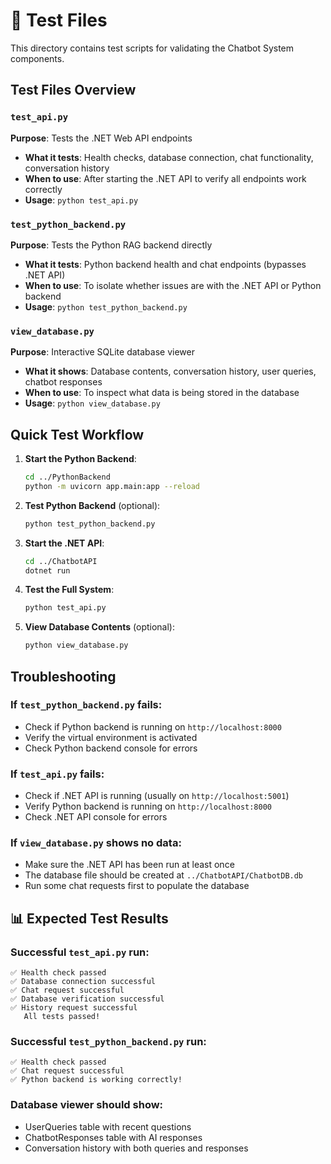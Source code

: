 # 🧪 Test Files

This directory contains test scripts for validating the Chatbot System components.

##  Test Files Overview

### `test_api.py`
**Purpose**: Tests the .NET Web API endpoints
- **What it tests**: Health checks, database connection, chat functionality, conversation history
- **When to use**: After starting the .NET API to verify all endpoints work correctly
- **Usage**: `python test_api.py`

### `test_python_backend.py`
**Purpose**: Tests the Python RAG backend directly
- **What it tests**: Python backend health and chat endpoints (bypasses .NET API)
- **When to use**: To isolate whether issues are with the .NET API or Python backend
- **Usage**: `python test_python_backend.py`

### `view_database.py`
**Purpose**: Interactive SQLite database viewer
- **What it shows**: Database contents, conversation history, user queries, chatbot responses
- **When to use**: To inspect what data is being stored in the database
- **Usage**: `python view_database.py`

##  Quick Test Workflow

1. **Start the Python Backend**:
   ```bash
   cd ../PythonBackend
   python -m uvicorn app.main:app --reload
   ```

2. **Test Python Backend** (optional):
   ```bash
   python test_python_backend.py
   ```

3. **Start the .NET API**:
   ```bash
   cd ../ChatbotAPI
   dotnet run
   ```

4. **Test the Full System**:
   ```bash
   python test_api.py
   ```

5. **View Database Contents** (optional):
   ```bash
   python view_database.py
   ```

##  Troubleshooting

### If `test_python_backend.py` fails:
- Check if Python backend is running on `http://localhost:8000`
- Verify the virtual environment is activated
- Check Python backend console for errors

### If `test_api.py` fails:
- Check if .NET API is running (usually on `http://localhost:5001`)
- Verify Python backend is running on `http://localhost:8000`
- Check .NET API console for errors

### If `view_database.py` shows no data:
- Make sure the .NET API has been run at least once
- The database file should be created at `../ChatbotAPI/ChatbotDB.db`
- Run some chat requests first to populate the database

## 📊 Expected Test Results

### Successful `test_api.py` run:
```
✅ Health check passed
✅ Database connection successful
✅ Chat request successful
✅ Database verification successful
✅ History request successful
   All tests passed!
```

### Successful `test_python_backend.py` run:
```
✅ Health check passed
✅ Chat request successful
✅ Python backend is working correctly!
```

### Database viewer should show:
- UserQueries table with recent questions
- ChatbotResponses table with AI responses
- Conversation history with both queries and responses 